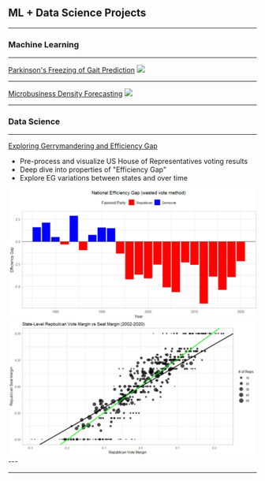 ## ML + Data Science Projects

---

### Machine Learning

---
[Parkinson's Freezing of Gait Prediction](/sample_page)
<img src="images/dummy_thumbnail.jpg?raw=true"/>

---
[Microbusiness Density Forecasting](/pdf/sample_presentation.pdf)
<img src="images/dummy_thumbnail.jpg?raw=true"/>

---
### Data Science

---
[Exploring Gerrymandering and Efficiency Gap](https://github.com/Bandytwin/Exploring_the_World/blob/main/us-house-elections/README.md)
- Pre-process and visualize US House of Representatives voting results
- Deep dive into properties of "Efficiency Gap"
- Explore EG variations between states and over time

<img src="images/national_eg.webp?raw=true"/>
<img src="images/vote_vs_seat_margin.webp?raw=true"/>
---





---

